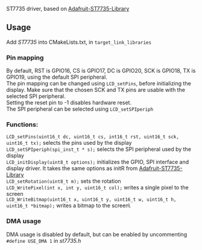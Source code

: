 ST7735 driver, based on [Adafruit-ST7735-Library](https://github.com/adafruit/Adafruit-ST7735-Library)

## Usage
Add *ST7735* into CMakeLists.txt, in `target_link_libraries`

### Pin mapping
By default, RST is GPIO16, CS is GPIO17, DC is GPIO20, SCK is GPIO18, TX is GPIO19, using the default SPI peripheral.\
The pin mapping can be changed using `LCD_setPins`, before initializing the display. Make sure that the chosen SCK and TX pins are usable with the selected SPI peripheral. \
Setting the reset pin to -1 disables hardware reset. \
The SPI peripheral can be selected using `LCD_setSPIperiph`


### Functions:

`LCD_setPins(uint16_t dc, uint16_t cs, int16_t rst, uint16_t sck, uint16_t tx);` selects the pins used by the display \
`LCD_setSPIperiph(spi_inst_t * s);` selects the SPI peripheral used by the display \
`LCD_initDisplay(uint8_t options);` initializes the GPIO, SPI interface and display driver. It takes the same options as initR from [Adafruit-ST7735-Library](https://github.com/adafruit/Adafruit-ST7735-Library)\
`LCD_setRotation(uint8_t m);` sets the rotation\
`LCD_WritePixel(int x, int y, uint16_t col);` writes a single pixel to the screen\
`LCD_WriteBitmap(uint16_t x, uint16_t y, uint16_t w, uint16_t h, uint16_t *bitmap);` writes a bitmap to the screen\

### DMA usage
DMA  usage is disabled by default, but can be enabled by uncommenting `#define USE_DMA 1` in *st7735.h*
